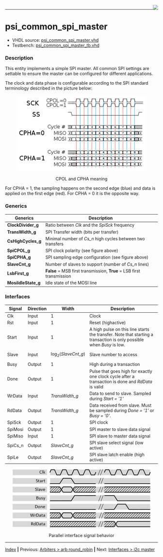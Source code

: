 <img align="right" src="../psi_logo.png">

***
# psi_common_spi_master

- VHDL source: [psi_common_spi_master.vhd](../../hdl/psi_common_spi_master.vhd)
- Testbench: [psi_common_spi_master_tb.vhd](../../testbench/psi_common_spi_master_tb/psi_common_spi_master_tb.vhd)

### Description

This entity implements a simple SPI master. All common SPI settings are
settable to ensure the master can be configured for different
applications.

The clock and data phase is configurable according to the SPI standard
terminology described in the picture below:

<p align="center"><img src="ch10_1_fig23.png"> </p>
<p align="center"> CPOL and CPHA meaning </p>

For CPHA = 1, the sampling happens on the second edge (blue) and data is
applied on the first edge (red). For CPHA = 0 it is the opposite way.

### Generics

Generics            | Description
--------------------|---------------------------------------------------
**ClockDivider\_g** | Ratio between *Clk* and the *SpiSck* frequency
**TransWidth\_g**   | SPI Transfer width (bits per transfer)
**CsHighCycles\_g** | Minimal number of *Cs\_n* high cycles between two transfers
**SpiCPOL\_g**      | SPI clock polarity (see figure above)
**SpiCPHA\_g**      | SPI sampling edge configuration (see figure above)
**SlaveCnt\_g**     | Number of slaves to support (number of *Cs\_n* lines)
**LsbFirst\_g**     | **False** = MSB first transmission, **True** = LSB first transmission
**MosiIdleState\_g**| Idle state of the MOSI line

### Interfaces

Signal           | Direction | Width           | Description     
-----------------|-----------|-----------------|-----------------
 Clk             | Input     | 1               | Clock           
 Rst             | Input     | 1               | Reset (highactive)
 Start           | Input     | 1               | A high pulse on this line starts the transfer. Note that starting a transaction is  only possible when *Busy* is low.
 Slave           | Input     | $$\log_{2}{(SlaveCnt\_ g)}$$  | Slave number to access  
 Busy            | Output    | 1               | High during a transaction     
 Done            | Output    | 1               | Pulse that goes high for exactly one clock cycle after a transaction is done and *RdData* is valid        
 WrData          | Input     | *TransWidth\_g* | Data to send to  slave. Sampled  during *Start = '1'*     
 RdData          | Output    | *TransWidth\_g* | Data received from slave. Must be sampled during *Done = '1'* or *Busy = '0'*.          
 SpiSck          | Output    | 1               | SPI clock      
 SpiMosi         | Output    | 1               | SPI master to slave data signal         
 SpiMiso         | Input     | 1               | SPI slave to master data signal          
 SpiCs\_n        | Output    | *SlaveCnt\_g*   | SPI slave select signal (low active)  
 SpiLe           | Output    | *SlaveCnt\_g*   | SPI slave latch enable (high active)  


<p align="center"><img src="ch10_1_fig24.png"> </p>
<p align="center"> Parallel interface signal behavior </p>

***
[Index](../psi_common_index.md) **|** Previous: [Arbiters > arb round_robin](../ch9_arbiters/ch9_2_arb_round_robin.md) **|** Next: [Interfaces > i2c master](../ch10_interfaces/ch10_2_i2c_master.md)
